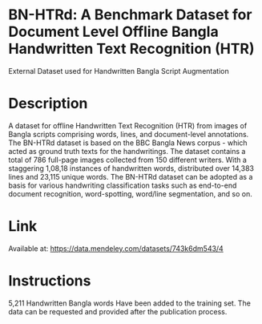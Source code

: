 # BN-HTRd: A Benchmark Dataset for Document Level Offline Bangla Handwritten Text Recognition (HTR)
External Dataset used for Handwritten Bangla Script Augmentation

# Description
A  dataset for offline Handwritten Text Recognition (HTR) from images of Bangla scripts comprising words, lines, and document-level annotations. The BN-HTRd dataset is based on the BBC Bangla News corpus - which acted as ground truth texts for the handwritings. The dataset contains a total of 786 full-page images collected from 150 different writers. With a staggering 1,08,18 instances of handwritten words, distributed over 14,383 lines and 23,115 unique words. The BN-HTRd dataset can be adopted as a basis for various handwriting classification tasks such as end-to-end document recognition, word-spotting, word/line segmentation, and so on.

# Link
Available at: https://data.mendeley.com/datasets/743k6dm543/4

# Instructions
5,211 Handwritten Bangla words Have been added to the training set. The data can be requested and provided after the publication process.
